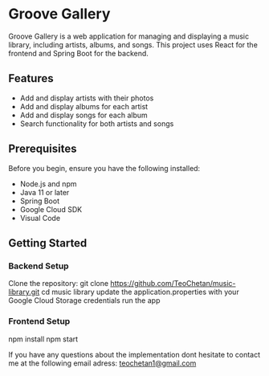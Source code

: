 # Groove Gallery

Groove Gallery is a web application for managing and displaying a music library, including artists, albums, and songs. This project uses React for the frontend and Spring Boot for the backend.

## Features

- Add and display artists with their photos
- Add and display albums for each artist
- Add and display songs for each album
- Search functionality for both artists and songs

## Prerequisites

Before you begin, ensure you have the following installed:

- Node.js and npm
- Java 11 or later
- Spring Boot
- Google Cloud SDK
- Visual Code

## Getting Started

### Backend Setup

Clone the repository:
git clone https://github.com/TeoChetan/music-library.git
cd music library
update the application.properties with your Google Cloud Storage credentials
run the app

### Frontend Setup
npm install 
npm start

If you have any questions about the implementation dont hesitate to contact me at the following email adress: teochetan1@gmail.com

